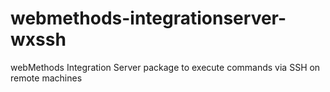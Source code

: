 # webmethods-integrationserver-wxssh
webMethods Integration Server package to execute commands via SSH on remote machines
